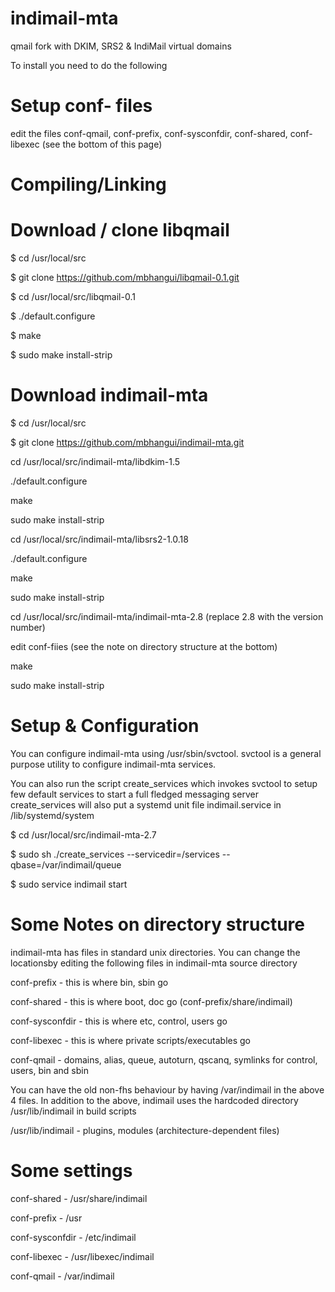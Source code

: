 # indimail-mta
qmail fork with DKIM, SRS2 &amp; IndiMail virtual domains

To install you need to do the following

# Setup conf- files

edit the files conf-qmail, conf-prefix, conf-sysconfdir, conf-shared, conf-libexec
(see the bottom of this page)

# Compiling/Linking

# Download / clone libqmail

 $ cd /usr/local/src
 
 $ git clone https://github.com/mbhangui/libqmail-0.1.git
 
 $ cd /usr/local/src/libqmail-0.1
 
 $ ./default.configure
 
 $ make
 
 $ sudo make install-strip
   
# Download indimail-mta

$ cd /usr/local/src
 
$ git clone https://github.com/mbhangui/indimail-mta.git


cd /usr/local/src/indimail-mta/libdkim-1.5

./default.configure

make

sudo make install-strip


cd /usr/local/src/indimail-mta/libsrs2-1.0.18

./default.configure

make

sudo make install-strip


cd /usr/local/src/indimail-mta/indimail-mta-2.8 (replace 2.8 with the version number)

edit conf-fiies (see the note on directory structure at the bottom)

make

sudo make install-strip


# Setup & Configuration
You can configure indimail-mta using /usr/sbin/svctool. svctool is a general purpose utility to configure indimail-mta services.

You can also run the script create_services which invokes svctool to setup few default services to start a full fledged messaging server create_services will also put a systemd unit file indimail.service in /lib/systemd/system


$ cd /usr/local/src/indimail-mta-2.7

$ sudo sh ./create_services --servicedir=/services --qbase=/var/indimail/queue

$ sudo service indimail start

Some Notes on directory structure
=================================
indimail-mta has files in standard unix directories. You can change
the locationsby editing the following files in indimail-mta source
directory

conf-prefix       - this is where bin, sbin go

conf-shared       - this is where boot, doc go (conf-prefix/share/indimail)

conf-sysconfdir   - this is where etc, control, users go

conf-libexec      - this is where private scripts/executables go

conf-qmail        - domains, alias, queue, autoturn, qscanq, symlinks
                    for control, users, bin and sbin

You can have the old non-fhs behaviour by having /var/indimail in the
above 4 files. In addition to the above, indimail uses the hardcoded
directory /usr/lib/indimail in build scripts

/usr/lib/indimail - plugins, modules (architecture-dependent files)

# Some settings

conf-shared       - /usr/share/indimail

conf-prefix       - /usr

conf-sysconfdir   - /etc/indimail

conf-libexec      - /usr/libexec/indimail

conf-qmail        - /var/indimail
